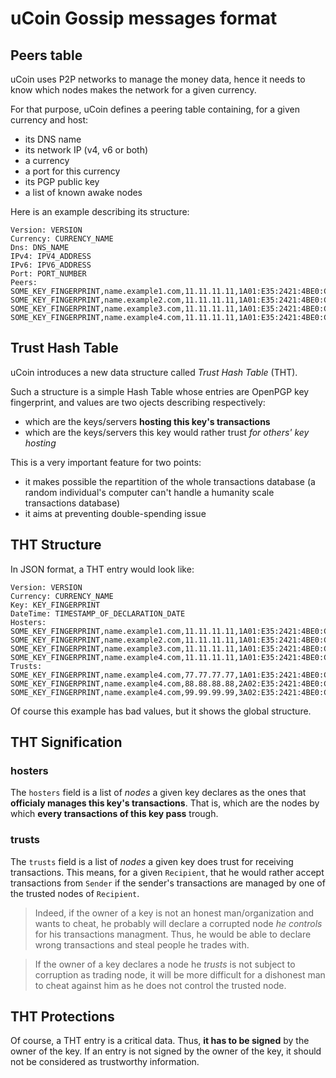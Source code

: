 # uCoin Gossip messages format

## Peers table

uCoin uses P2P networks to manage the money data, hence it needs to know which nodes makes the network for a given currency.

For that purpose, uCoin defines a peering table containing, for a given currency and host:

* its DNS name
* its network IP (v4, v6 or both)
* a currency
* a port for this currency
* its PGP public key
* a list of known awake nodes

Here is an example describing its structure:

    Version: VERSION
    Currency: CURRENCY_NAME
    Dns: DNS_NAME
    IPv4: IPV4_ADDRESS
    IPv6: IPV6_ADDRESS
    Port: PORT_NUMBER
    Peers:
    SOME_KEY_FINGERPRINT,name.example1.com,11.11.11.11,1A01:E35:2421:4BE0:CDBC:C04E:A7AB:ECF1,8881
    SOME_KEY_FINGERPRINT,name.example2.com,11.11.11.11,1A01:E35:2421:4BE0:CDBC:C04E:A7AB:ECF1,8882
    SOME_KEY_FINGERPRINT,name.example3.com,11.11.11.11,1A01:E35:2421:4BE0:CDBC:C04E:A7AB:ECF1,8883
    SOME_KEY_FINGERPRINT,name.example4.com,11.11.11.11,1A01:E35:2421:4BE0:CDBC:C04E:A7AB:ECF1,8884

## Trust Hash Table

uCoin introduces a new data structure called *Trust Hash Table* (THT).

Such a structure is a simple Hash Table whose entries are OpenPGP key fingerprint, and values are two ojects describing respectively:

* which are the keys/servers **hosting this key's transactions**
* which are the keys/servers this key would rather trust *for others' key hosting*

This is a very important feature for two points:

* it makes possible the repartition of the whole transactions database (a random individual's computer can't handle a humanity scale transactions database)
* it aims at preventing double-spending issue

## THT Structure

In JSON format, a THT entry would look like:

    Version: VERSION
    Currency: CURRENCY_NAME
    Key: KEY_FINGERPRINT
    DateTime: TIMESTAMP_OF_DECLARATION_DATE
    Hosters:
    SOME_KEY_FINGERPRINT,name.example1.com,11.11.11.11,1A01:E35:2421:4BE0:CDBC:C04E:A7AB:ECF1,8881
    SOME_KEY_FINGERPRINT,name.example2.com,11.11.11.11,1A01:E35:2421:4BE0:CDBC:C04E:A7AB:ECF1,8882
    SOME_KEY_FINGERPRINT,name.example3.com,11.11.11.11,1A01:E35:2421:4BE0:CDBC:C04E:A7AB:ECF1,8883
    SOME_KEY_FINGERPRINT,name.example4.com,11.11.11.11,1A01:E35:2421:4BE0:CDBC:C04E:A7AB:ECF1,8884
    Trusts:
    SOME_KEY_FINGERPRINT,name.example4.com,77.77.77.77,1A01:E35:2421:4BE0:CDBC:C04E:A7AB:ECF1,7555
    SOME_KEY_FINGERPRINT,name.example4.com,88.88.88.88,2A02:E35:2421:4BE0:CDBC:C04E:A7AB:ECF2,8002
    SOME_KEY_FINGERPRINT,name.example4.com,99.99.99.99,3A02:E35:2421:4BE0:CDBC:C04E:A7AB:ECF3,9005

Of course this example has bad values, but it shows the global structure.

## THT Signification

### hosters

The `hosters` field is a list of *nodes* a given key declares as the ones that **officialy manages this key's transactions**. That is, which are the nodes by which **every transactions of this key pass** trough.

### trusts

The `trusts` field is a list of *nodes* a given key does trust for receiving transactions. This means, for a given `Recipient`, that he would rather accept transactions from `Sender` if the sender's transactions are managed by one of the trusted nodes of `Recipient`.

> Indeed, if the owner of a key is not an honest man/organization and wants to cheat, he probably will declare a corrupted node *he controls* for his transactions managment. Thus, he would be able to declare wrong transactions and steal people he trades with.

> If the owner of a key declares a node he *trusts* is not subject to corruption as trading node, it will be more difficult for a dishonest man to cheat against him as he does not control the trusted node.

## THT Protections

Of course, a THT entry is a critical data. Thus, **it has to be signed** by the owner of the key. If an entry is not signed by the owner of the key, it should not be considered as trustworthy information.
